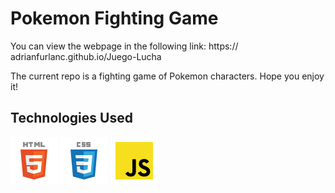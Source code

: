 
# Pokemon Fighting Game

You can view the webpage in the following link: https://
adrianfurlanc.github.io/Juego-Lucha

The current repo is a fighting game of Pokemon characters. Hope you enjoy it!

## Technologies Used
![html](https://github.com/adrianfurlanc/Videoconsola-CSS/blob/master/img/html.png?raw=true)
![css](https://github.com/adrianfurlanc/Videoconsola-CSS/blob/master/img/css.jpg?raw=true)
![javascript](https://github.com/adrianfurlanc/Videoconsola-CSS/blob/master/img/javascript.png?raw=true)


